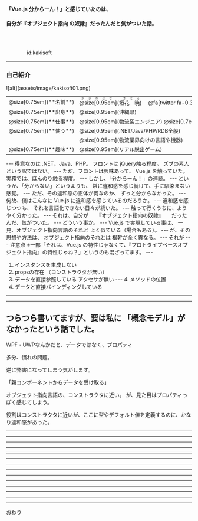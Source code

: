 #### 「Vue.js 分からーん！」と感じていたのは、
#### 自分が『オブジェクト指向  の奴隷』だったんだと気がついた話。

　
　  
　  
　　　　id:kakisoft

---
### 自己紹介

<div class="left">
![alt](assets/image/kakisoft01.png)
</div>

<div class="right">
  <table style="white-space: nowrap;border-style: none;">
    <tr>
      <td>@size[0.75em](**名前**)</td>
      <td>
        <ruby>
        <rb>@size[0.95em](垣花　暁)</rb>
        <rp>（</rp>
        <rt>かきのはな　さとる</rt>
        <rp>）</rp>
        </ruby>
        　@fa[twitter fa-0.3x][@size[0.7em](kakisoft_tab)](https://twitter.com/kakisoft_tab)
      </td>
    </tr>
    <tr>
      <td>@size[0.75em](**出身**)</td>
      <td>@size[0.95em](沖縄県)</td>
    </tr>
    <tr>
      <td>@size[0.75em](**仕事**)</td>
      <td>@size[0.95em](物流系エンジニア) @size[0.7em](（フリーランス）)</td>
    </tr>
    <tr>
      <td>@size[0.75em](**使う**)</td>
      <td>@size[0.95em](.NET/Java/PHP/RDB全般)</td>
    </tr>
    <tr>
      <td>&nbsp;</td>
      <td>@size[0.95em](物流業界向けの言語や機器)</td>
    </tr>
    <tr>
      <td>@size[0.75em](**趣味**)</td>
      <td>@size[0.95em](リアル脱出ゲーム)</td>
    </tr>
  </table>
</div>
---
得意なのは .NET、Java、PHP。
フロントは jQuery触る程度。
ズブの素人という訳ではない。
---
ただ、フロントは興味あって、
Vue.js を触っていた。
実務では、ほんのり触る程度。
---
しかし、「分からーん！」の連続。
---
というか、「分からない」というよりも、
常に違和感を感じ続けて、手に馴染まない感覚。
---
ただ、その違和感の正体が何なのか、
ずっと分からなかった。
---
何故、僕はこんなに Vue.js に違和感を感じているのだろうか。
---
違和感を感じつつも、
それを言語化できない日々が続いた。
---
触って行くうちに、ようやく分かった。
---
それは、自分が
　  
『オブジェクト指向の奴隷』
　  
だったんだ、気がついた。
---
どういう事か。
---
Vue.js で実現している事は、
一見、オブジェクト指向言語のそれと
よく似ている（場合もある）。
---
が、その思想や方法は、
オブジェクト指向のそれとは
根幹が全く異なる。
---
それが
---
注意点  
※一部「それは、Vue.js の特性じゃなくて、『プロトタイプベースオブジェクト指向』の特性じゃね？」というのも混ざってます。
---

 1. インスタンスを生成しない
 2. propsの存在
（コンストラクタが無い）
 3. データを直接参照している
アクセサが無い
--- 4. メソッドの位置
 4. データと直接バインディングしている
---


---
つらつら書いてますが、要は私に
「概念モデル」がなかったという話でした。
---
WPF・UWPなんかだと、データではなく、プロパティ



多分、慣れの問題。



逆に弊害になってしまう気がします。





「親コンポーネントからデータを受け取る」


オブジェクト指向言語の、コンストラクタに近い。
が、見た目はプロパティっぽく感じてしまう。

役割はコンストラクタに近いが、ここに型やデフォルト値を定義するのに、かなり違和感があった。









---
---
---
---
---
---
---
---
---
---
---
---
---
---
おわり
